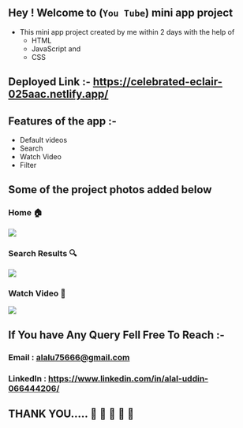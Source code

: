  ## Hey ! Welcome to (`You Tube`) mini app project
  - This mini app project created by me within 2 days with the help of 
      - HTML
      - JavaScript and 
      - CSS


 ## Deployed Link :- https://celebrated-eclair-025aac.netlify.app/

 ## Features of the app :- 
 - Default videos
 - Search
 - Watch Video
 - Filter    

 ## Some of the project photos added below
 ### Home 🏠



  ![](https://lh3.googleusercontent.com/BLFuY14LGq2qy2CEhwgRx0yH5484WXJK8XpusJQ96D6fw7fAVGKvCqRKMM4GjnVEqQx6t3JbrZjr6bjMu-NE1oV2nNh0azRQg0pNatewd94Y_hgMuRDs4OYeFi2NuIyNE9p7pFCIUQpvelVeOHd6l-19VBgqGzFi22ojNBDUK_f1s0svsUMZHHgGOimgCwkkCReMlDXvWmgcfgi66GXKnnQEcNs3ZNKwBWu9ZbqX2NDCeHPm3eFKA7sGXBctWRMY7jZpsaMz_OkHExp1JcghL2zp_2onjpjLP5v_h4L1eg913n-Z-yXhz8xMKmO9e4jZexnM870UosOAHybOd62cZqt1-ORzZUuN1uEqCOuy9-xwMiVgLVbcsgv0EiXccht9CHBQsGFI0Mkg-7QM9ZW_rogEREiCYycAIeNHFAqur6ihkYenTvp2MJhIHiebInfBePXXI5rqRjqPjSUJHlBFdjxYC00I4i_YvHCEBz3zwrPvvyOrmwFO433KVbA9Hs43vO84lOdaU92GGSm0IJKqhVRBqNE9rd9Ug_IASYZfeaBjQPX53XQvb2WyQATpjblaifG4wM0cfVcSwp9Yb7PhkUtjT3mPtgsczQKzqRbhWEh4h7PIU7cWUk_J-YBQvONqMSyOPY4BB1w_gGpU9gloB6Qr-YGWuf6eUhJZ6aKPfSAg-IhOp55UN_KASrQPiblAkkpj24Il9ecpAfNA5FJUyJtBMkfsPXtD2Q6DC_wq1oba3ae80ef7b1tGOHWarLlr_ZqPd_-6Qu18ynl2eF4gDbMEf9a8sYJSzEvRtKpTJDZVkeUaqdoZU-gNHfsF_89j26hgAglTK-BjoStk1XGB96NGvln3mIJxP80enwbWo43LftPORFn_g3n7iNr8xhZh6tnDIF8nqWtnaIq8fjyfLiJJNymjSKb_utJYrCZaAi2oYRiLqHcxupfPofMqyoKDgDifRnM890OsRCXTBJGn6-hfz7zMW6kzPQM9w5l2QBVNjNEhayDjKeC7DCPGMuPuyWCaOBViPgBaKqLuOA5eBVMb=w1318-h649-no?authuser=0)

  ### Search Results 🔍



  ![](https://lh3.googleusercontent.com/p26lbRpQ6-vn8uqfWcQWGzyKMM0QpvLT6cXF23H4XNrePyWVzF3F8pcznOP-5fYA4vL3sT_Wu77EPgwN-ka5hvmgLlGxHeKXv63wf6DFw5X0s2PBSms3c9QvVncYB417vhQNhYGGIgDfK9ByBVwHlom8YlgM9MAGvCdLM9KBfPIXYvAFOkb6X3urgbbZBUxeB1WwuvrSX_c6WpLBk1ABty1MpgNVEzrYAnJcPzlW2CVm7Pu7PxSzQMsQW0UBscP5mC01HtUyU4D1HQkmC5WGpljfpIMqOUuz4_JXEbzwugRQnGW4plXCntB-FjKXW_rpc0rDzcSHRqSpnTa1FfXF6KTsikj6CE72pOXbSV1ucJCRJw2QZvvSnKVbXHuThQG3Qi1OZOSSXxja-XYtUYG3qn4kvxVr_bb-M6uDvhTp1hJQyt6fFE6O-wlR9fOY1z6ji1rTqu30zKTgroDcUsPM-RQ4qR8yBsVjvET4Dr2FIOb5YYZ3qX27YyUpZ6sYmogSu3Rwj7xchQ51uhAqOii2Ril1uanM79MGndppBab0zABSiRIRbIjzFFXlRcY8UPKLZwI7EZswydM7fMiv-FmeldwjV6PLSw0q0hszYHF1ctvfahVczW972hNUTk7VdUJfoorUCidwG_vxzTB570-8Xr9_05ebaTVUdyMkh2AYtN93NfpHtWu15LkzJwnGe50LX5x4-RBaFYK90VIgzOeUjBbGXLBlXgTqqb-l3-g96DplQRsbBryFW5_wOUb4jcU0lffBr6WbbOoFGTgWGEgJQTf1N7IekERamMxuX_7DhK83np-08kCW5siaqVdr3pa9GbdP7O8_w1YZVbTCCgICH_uiu3Lizu_FSuaxU3MQS8vnfK0CZp6cNdpGMDbADVYwJbcpl1U4fJ6h7LPvVptZOlUeeGpI5xFPaRQ_wXW0T1vYcqruh_SIO9bzpo29M4hXEssrJ4tNpnZdwPNCWiY8mA7_cr7CYiwKPyaHbucdERaMTxzO27g4isi5Mu6BthYh2qq2EZ0q6LkvOIYxOyczwuTR=w1308-h649-no?authuser=0)

  ### Watch Video 🎥



  ![](https://lh3.googleusercontent.com/YtsxtX2_m17sIWNQqk_O5ki_62-TOqvyK_vmTwF8c3oeR4aSVteHW9oVWS0nybFfMDfaShDs1EraG8DdEGg6_q216N9wF-O34ROVXxEWZE3Q39pJziWwBB2pbH8PqSGMZkQYkUXlINObqnjm8werKUgrPvyWduxywTSvaxfaK1QWacKhTB-0_3YLXXI0KGGK4vD_R5i7RzUE-AdzQBc1g7KZ6Kr7m-lV8HcGdTXxhgw4Cta6d21FtmDxQ1RlKT7xUJt5tvexvY6pNSt2zARuTqMqSyniBSzmREMkRk7aXT7F4gVAsVCZyy5vgDSJTPxkpVCZN9kHRBBnK1cqA4svDOgS1ziz-4vK3jK5Rc6UdNSZuR0iPSi-Fv2LhSwM9gxBH6oipQoJgDoqVLKj3gz8IJ-DNyHr0EvRGuSlDxcBZrURrYmsQYsJE0XqkWVhtAFKKWEUqgYejE3IPkf8UcHRzO9p2NFtMcu3Cuf1XNvWQFA3-KgvB0o9MphiFECFqDGwvEeVnHg6KURn2TWjsga1QRg7uEyKuvbA7M9GF9YltK89vxJWxeZaJUnGtYgiVcTjOqtvvz88muJyzp4MLnDKzYFW65RS72bkwmaEjzgFtQOYBMpg5HGV5qYKlNw63WeJgfWEyAiyJXn3L4VAURW1VbyL2014OW-dL4O_LmVcy9-uKZ8wBOKKIzSOXLQIktgRIqRGTdlXQ-WWqmIzx_0bP1FeVP_EfY7uJ0L7cx64Iia_fADSUUzKKHgnIlfcd0GmmsCudsQIU8rMEBPofTqpmUdlSa7NTVf9j7BKDEjvAadyNGofv1FQ3iAiPcWwJBz9Ur3CqPzc3c_Cl0-csRCkIlJlPVfaBxo5GludBBV-mjwMPrJkyI7kG3MkysWaQSaLFIMC2lbNgPyntPUcm329olATZhfWHZCZbHs48c_w7p9wjcE5yAD6a-5HlY4rKCeJKnuD13CMN5B_PrQbWyiBEOIph-ODESHpV_ahBDcI6JKUuir7yoY-ou69c-l1NfwPLeI3tfRI2uRNZmv8N6PwzOHx=w1286-h649-no?authuser=0)


  ## If You have Any Query Fell Free To Reach :- 
   
  ### Email : alalu75666@gmail.com
  ### LinkedIn : https://www.linkedin.com/in/alal-uddin-066444206/

  ## THANK YOU..... 🤗 🤗 🤗 🤗 🤗 
  
 
